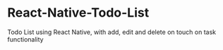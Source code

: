 # React-Native-Todo-List
Todo List using React Native, with add, edit and delete on touch on task functionality
